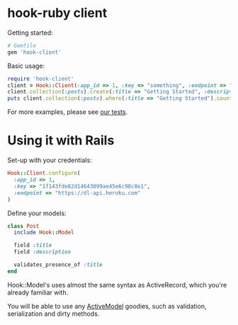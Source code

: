 hook-ruby client
===

Getting started:

```ruby
# Gemfile
gem 'hook-client'
```

Basic usage:

```ruby
require 'hook-client'
client = Hook::Client(:app_id => 1, :key => "something", :endpoint => "https://dl-api.heroku.com")
client.collection(:posts).create(:title => "Getting Started", :description => "Getting started with dl-api-ruby.")
puts client.collection(:posts).where(:title => "Getting Started").count
```

For more examples, please see [our tests](spec).

Using it with Rails
===

Set-up with your credentials:

```ruby
Hook::Client.configure(
  :app_id => 1,
  :key => "1f143fde82d14643099ae45e6c98c8e1",
  :endpoint => "https://dl-api.heroku.com"
)
```

Define your models:

```ruby
class Post
  include Hook::Model

  field :title
  field :description

  validates_presence_of :title
end
```

Hook::Model's uses almost the same syntax as ActiveRecord, which you're already
familiar with.

You will be able to use any
[ActiveModel](https://github.com/rails/rails/tree/master/activemodel) goodies,
such as validation, serialization and dirty methods.
